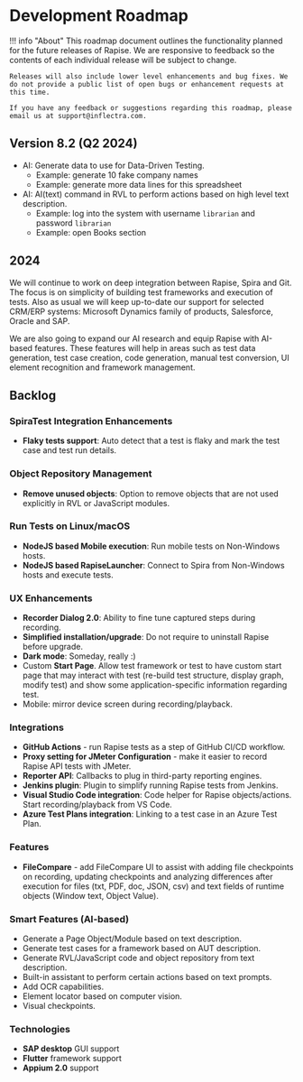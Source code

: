 # Development Roadmap

!!! info "About"
    This roadmap document outlines the functionality planned for the future releases of Rapise. We are responsive to feedback so the contents of each individual release will be subject to change.

    Releases will also include lower level enhancements and bug fixes. We do not provide a public list of open bugs or enhancement requests at this time.
    
    If you have any feedback or suggestions regarding this roadmap, please email us at support@inflectra.com.


## Version 8.2 (Q2 2024)

- AI: Generate data to use for Data-Driven Testing.
    - Example: generate 10 fake company names
    - Example: generate more data lines for this spreadsheet
- AI: AI(text) command in RVL to perform actions based on high level text description.
    - Example: log into the system with username `librarian` and password `librarian`
    - Example: open Books section

## 2024

We will continue to work on deep integration between Rapise, Spira and Git. The focus is on simplicity of building test frameworks and execution of tests. Also as usual we will keep up-to-date our support for selected CRM/ERP systems: Microsoft Dynamics family of products, Salesforce, Oracle and SAP.

We are also going to expand our AI research and equip Rapise with AI-based features. These features will help in areas such as test data generation, test case creation, code generation, manual test conversion, UI element recognition and framework management.

## Backlog

### SpiraTest Integration Enhancements

- **Flaky tests support**: Auto detect that a test is flaky and mark the test case and test run details.

### Object Repository Management

- **Remove unused objects**: Option to remove objects that are not used explicitly in RVL or JavaScript modules.

### Run Tests on Linux/macOS

- **NodeJS based Mobile execution**: Run mobile tests on Non-Windows hosts.
- **NodeJS based RapiseLauncher**: Connect to Spira from Non-Windows hosts and execute tests.

### UX Enhancements

- **Recorder Dialog 2.0**: Ability to fine tune captured steps during recording.
- **Simplified installation/upgrade**: Do not require to uninstall Rapise before upgrade.
- **Dark mode**: Someday, really :)
- Custom **Start Page**. Allow test framework or test to have custom start page that may interact with test (re-build test structure, display graph, modify test) and show some application-specific information regarding test.
- Mobile: mirror device screen during recording/playback.

### Integrations

- **GitHub Actions** - run Rapise tests as a step of GitHub CI/CD workflow.
- **Proxy setting for JMeter Configuration** - make it easier to record Rapise API tests with JMeter.
- **Reporter API**: Callbacks to plug in third-party reporting engines.
- **Jenkins plugin**: Plugin to simplify running Rapise tests from Jenkins.
- **Visual Studio Code integration**: Code helper for Rapise objects/actions. Start recording/playback from VS Code.
- **Azure Test Plans integration**: Linking to a test case in an Azure Test Plan.

### Features

- **FileCompare** - add FileCompare UI to assist with adding file checkpoints on recording, updating checkpoints and analyzing differences after execution for files (txt, PDF, doc, JSON, csv) and text fields of runtime objects (Window text, Object Value).

### Smart Features (AI-based)

- Generate a Page Object/Module based on text description.
- Generate test cases for a framework based on AUT description.
- Generate RVL/JavaScript code and object repository from text description.
- Built-in assistant to perform certain actions based on text prompts.
- Add OCR capabilities.
- Element locator based on computer vision.
- Visual checkpoints.

### Technologies

- **SAP desktop** GUI support
- **Flutter** framework support
- **Appium 2.0** support
